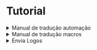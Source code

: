 # Tutorial

<details>
<summary>Manual de tradução automação</summary>

```bash
cd /home/chatwoot/chatwoot/app/javascript/dashboard/routes/dashboard/settings/automation/
```
```bash
curl -o constants.js https://raw.githubusercontent.com/doug-fsg/Tradu--o-InoveChat/master/Automa%C3%A7%C3%B5es/automa%C3%A7%C3%B5es.js
```

```bash
sudo -i -u chatwoot
```
```bash
cd chatwoot
```
```bash
rake assets:precompile RAILS_ENV=production
```
```bash
exit
```
```bash
systemctl daemon-reload && systemctl restart chatwoot.target
```
</details>

<details>
<summary>Manual de tradução macros</summary>

```bash
cd /home/chatwoot/chatwoot/app/javascript/dashboard/routes/dashboard/settings/macros/
```
```bash
curl -o constants.js https://raw.githubusercontent.com/doug-fsg/Traducao-InoveChat/master/Macros/macros.js
```

```bash
sudo -i -u chatwoot
```
```bash
cd chatwoot
```
```bash
rake assets:precompile RAILS_ENV=production
```
```bash
exit
```
```bash
systemctl daemon-reload && systemctl restart chatwoot.target
```
</details>

<details>
<summary>Envia Logos</summary>

```bash
sudo -i -u chatwoot
```

```bash
cd chatwoot/chatwoot/public
```
```bash
git clone https://github.com/doug-fsg/Traducao-InoveChat.git
```
```bash
cp -r Traducao-InoveChat/Logos/. /home/chatwoot/chatwoot/public
```
```bash
rm -rf Traducao-InoveChat
```
**LOGO INICIAL**
```bash
cd /home/chatwoot/chatwoot/public/brand-assets
```
THUMBNAIL:
```bash
wget -O logo_thumbnail.svg https://github.com/doug-fsg/Traducao-InoveChat/raw/master/logo_thumbnail.svg
```
LOGO DARK:
```bash
wget -O logo_dark.svg https://github.com/doug-fsg/Traducao-InoveChat/raw/master/logo_dark.svg
```
LOGO:
```bash
wget -O logo.svg https://github.com/doug-fsg/Traducao-InoveChat/raw/master/logo.svg
```
```bash

```
```bash

```
</details>
